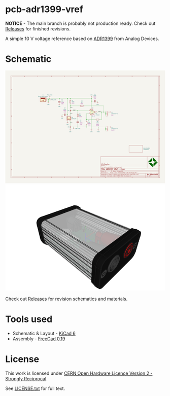 # pcb-adr1399-vref

**NOTICE** - The main branch is probably not production ready. Check out [Releases](https://github.com/Atmelfan/pcb-adr1399-vref/releases) for finished revisions.


A simple 10 V voltage reference based on [ADR1399](https://www.analog.com/en/products/adr1399.html) from Analog Devices.

# Schematic
![Schematic](pcb-adr1399-vref.svg)
![Assembly view](mechanical/assembly.png)

Check out [Releases](https://github.com/Atmelfan/pcb-adr1399-vref/releases) for revision schematics and materials.

# Tools used
* Schematic & Layout - [KiCad 6](https://www.kicad.org/)
* Assembly - [FreeCad 0.19](https://www.freecadweb.org/)

# License
This work is licensed under [CERN Open Hardware Licence Version 2 - Strongly Reciprocal](https://www.ohwr.org/project/cernohl/wikis/Documents/CERN-OHL-version-2).

See [LICENSE.txt](LICENSE.txt) for full text.